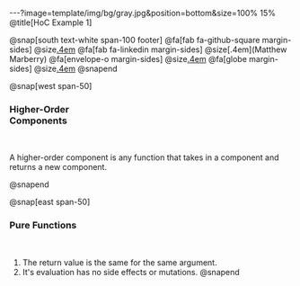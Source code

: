 ---?image=template/img/bg/gray.jpg&position=bottom&size=100% 15%
@title[HoC Example 1]

@snap[south text-white span-100 footer]
@fa[fab fa-github-square margin-sides]
@size[.4em](marberrym)
@fa[fab fa-linkedin margin-sides]
@size[.4em](Matthew Marberry)
@fa[envelope-o margin-sides]
@size[.4em](marberrym@gmail.com)
@fa[globe margin-sides]
@size[.4em](matthew-marberry.com)
@snapend

@snap[west span-50]
### Higher-Order <br> Components

<br>

A higher-order component is any function that takes in a component and returns a new component.

@snapend

@snap[east span-50]
### Pure Functions

<br>

1. The return value is the same for the same argument.
1. It's evaluation has no side effects or mutations.
@snapend

